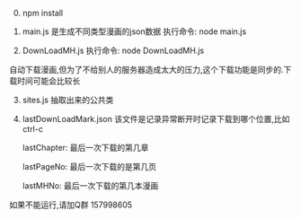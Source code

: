 
0. npm install 
1. main.js 是生成不同类型漫画的json数据 执行命令: node main.js

2. DownLoadMH.js  执行命令: node DownLoadMH.js 

自动下载漫画,但为了不给别人的服务器造成太大的压力,这个下载功能是同步的.下载时间可能会比较长

3. sites.js 抽取出来的公共类

4. lastDownLoadMark.json 该文件是记录异常断开时记录下载到哪个位置,比如ctrl-c

	lastChapter: 最后一次下载的第几章

	lastPageNo: 最后一次下载的是第几页

	lastMHNo: 最后一次下载的第几本漫画

如果不能运行,请加Q群 157998605